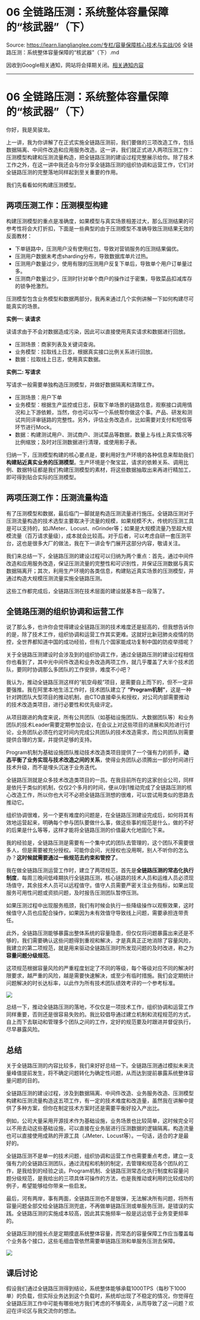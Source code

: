 # 06 全链路压测：系统整体容量保障的“核武器”（下） 

Source: https://learn.lianglianglee.com/专栏/容量保障核心技术与实战/06 全链路压测：系统整体容量保障的“核武器”（下）.md

因收到Google相关通知，网站将会择期关闭。[相关通知内容](https://lumendatabase.org/notices/44265620)

---

# 06 全链路压测：系统整体容量保障的“核武器”（下）

你好，我是吴骏龙。

上一讲，我为你讲解了在正式实施全链路压测前，我们要做的三项改造工作，包括数据隔离、中间件改造和应用服务改造。这一讲，我们就正式进入两项压测工作：压测模型构建和压测流量构造，把全链路压测的建设过程完整展示给你。除了技术工作之外，在这一讲中我还会与你分享全链路压测的组织协调和运营工作，它们对全链路压测的完整落地同样起到至关重要的作用。

我们先看看如何构建压测模型。

## 两项压测工作：压测模型构建

构建压测模型的重点是准确度，如果模型与真实场景相差过大，那么压测结果的可参考性将会大打折扣，下面是一些典型的由于压测模型不准确导致压测结果无效的反面教材：

* 下单链路中，压测用户没有使用红包，导致对营销服务的压测结果偏优。
* 压测用户数据未考虑sharding分布，导致数据库单片过热。
* 压测用户数量过少，使用有限的压测用户反复下单后，导致单个用户订单量过多。
* 压测商户数量过少，压测时针对单个商户的操作过于密集，导致菜品扣减库存的锁争抢激烈。

压测模型包含业务模型和数据两部分，我再来通过几个实例讲解一下如何构建尽可能真实的场景。

**实例一: 读请求**

读请求由于不会对数据造成污染，因此可以直接使用真实请求和数据进行回放。

* 压测场景：商家列表及关键词查询。
* 业务模型：拉取线上日志，根据真实接口比例关系进行回放。
* 数据：拉取线上日志，使用真实数据。

**实例二: 写请求**

写请求一般需要单独构造压测模型，并做好数据隔离和清理工作。

* 压测场景：用户下单
* 业务模型：根据生产监控或日志，获取下单场景的链路信息，观察接口调用情况和上下游依赖，当然，你也可以写一个系统帮你做这个事。产品、研发和测试共同评审链路的完整性。另外，评估业务改造点，比如需要对支付和短信等环节进行Mock。
* 数据：构建测试用户、测试商户、测试菜品等数据，数量上与线上真实情况等比例缩放；及时对压测数据进行清理，或使用影子表。

归纳一下，压测模型构建的核心要点是，要利用好生产环境的各种信息来帮助我们**构建贴近真实业务的压测模型**。生产环境是个聚宝盆，请求的依赖关系、调用比例、数据特征都是我们构建压测模型的素材，将这些数据抽取出来再进行精加工，即可得到贴合实际的压测模型。

## 两项压测工作：压测流量构造

有了压测模型和数据，最后临门一脚就是构造压测流量进行施压。全链路压测对于压测流量构造的技术选型主要取决于流量的规模，如果规模不大，传统的压测工具是可以支持的，如JMeter、Locust、nGrinder等；如果是大规模流量乃至超大规模流量（百万请求量级），成本就会比较高。对于后者，可以考虑自研一套压测平台，这也是很多大厂的做法，我在下一讲会专门展开这部分内容，敬请关注。

我们来总结一下，全链路压测的建设过程可以归纳为两个重点：首先，通过中间件改造和应用服务改造，保证压测流量的完整性和可识别性，并保证压测数据与真实数据隔离开；其次，利用生产环境的各类信息，构建贴近真实场景的压测模型，并通过构造大规模压测流量实施全链路压测。

这些工作都完成后，全链路压测在技术层面的建设就基本告一段落了。

## 全链路压测的组织协调和运营工作

说了那么多，也许你会觉得建设全链路压测的技术难度还是挺高的，但我想告诉你的是，除了技术工作，组织协调和运营工作其实更难。这就好比新冠肺炎疫情的防控，全世界都知道中国的成功经验，但有几个国家能成功复制中国的防疫举措呢？

关于全链路压测建设时会涉及到的组织协调工作，通过全链路压测的建设过程相信你也看到了，其中光中间件改造和业务改造两项工作，就几乎覆盖了大半个技术团队，要同时协调那么多团队的工作安排，难度不小吧？

我认为，推动全链路压测这样的“航空母舰”项目，是需要自上而下的，但不一定非要强推。我在阿里本地生活工作时，技术团队建立了 **“Program机制”**，这是一种针对跨团队大型项目的推动机制，由CTO直接牵头和授权，对公司内部需要推动的技术改造类项目，进行必要性和优先级评定。

从项目跟进的角度来说，所有公共团队（如基础设施团队、大数据团队等）和业务团队的技术Leader需要定期参加会议，在会议上对这些项目的进展和风险进行讨论，业务团队必须在约定时间内完成公共团队的技术改造需求，而公共团队则需要提供合理的方案，并提供足够的支持。

Program机制为基础设施团队推动技术改造类项目提供了一个强有力的抓手，**动态平衡了业务实现与技术改造之间的关系**，使得业务团队必须腾出一部分时间进行技术升级，而不是埋头沉迷于业务迭代。

全链路压测就是众多技术改造类项目的一员。在我目前所在的这家创业公司，同样是依托于类似的机制，仅仅2个多月的时间，便从0到1推动完成了全链路压测的核心改造工作，所以你也大可不必把全链路压测想的很难，可以尝试用类似的思路去推动它。

组织协调很难，另一个更有难度的问题是，在全链路压测建设完成后，如何将其有效地运营起来，明确每个参与团队要做什么事，做这些事的规范是什么，做的不好的后果是什么等等，这样才能将全链路压测的价值最大化地固化下来。

我的经验是，全链路压测是需要有一个集中式的团队去管理的，这个团队不需要很多人，但是需要被充分授权。可能你会问，光授权也没用啊，别人不听你的怎么办？**这时候就需要通过一些规范去约束和管控了**。

我在做全链路压测运营工作时，建立了两项规范，首先是**全链路压测的常态化执行制度**，每周三晚间低峰期执行全链路压测，核心链路的技术人员和运维人员必须现场值守，其余技术人员可以远程值守。值守人员需要严密关注业务指标，如果出现服务可用性问题或资损问题，及时报告压测团队暂停压测。

如果压测过程中出现服务瓶颈，我们有时候会执行一些降级操作以观察效果，这时候值守人员也应配合操作，如果因为未有效值守导致线上问题，需要承担连带责任。

此外，全链路压测能够暴露出整体系统的容量隐患，但仅仅将问题暴露出来还是不够的，我们需要确认这些问题得到重视和解决，才是真真正正地消除了容量风险，我建立的第二项规范，就是用来驱动全链路压测时所发现问题的及时改进，称之为**容量问题分级规范**。

这项规范根据容量风险的严重程度划定了不同的等级，每个等级对应不同的解决时限要求，越严重的风险，越是需要快速解决，或至少有临时措施。我们会定期统计问题解决的时长达标率，以此作为所有技术团队绩效考评的一个参考标准。

![](assets/478fc13efa7546918cedbd549e441520.jpg)

总结一下，推动全链路压测的落地，不仅仅是一项技术工作，组织协调和运营工作同样重要，否则还是很容易失败的。我比较倡导通过建立机制和流程规范的方式，自上而下去联动和管理多个团队之间的工作，定好的规范要及时跟进并督促执行，尽早暴露风险。

## 总结

关于全链路压测的内容比较多，我们来好好总结一下。全链路压测通过模拟未来流量峰值提前发生，将不确定问题转化为确定性问题，从而达到提前暴露系统整体容量问题的目的。

全链路压测的建设过程，涉及到数据隔离、中间件改造、业务服务改造、压测模型构建和压测流量构造这五项工作，有一定的技术难度和改造量，虽然我在讲解中提供了多种方案，但你在制定技术方案时还是需要平衡好投入产出比。

例如，公司大量采用开源技术作为基础设施，业务场景也比较简单，这时候完全可以不用去动这些基础设施，可以直接在业务层进行压测数据的逻辑隔离。构造流量也可以直接使用成熟的开源工具（JMeter、Locust等）。一句话，适合的才是最好的。

全链路压测不是单一的技术问题，组织协调和运营工作也需要重点考虑，建立一支强有力的全链路压测团队，通过流程和机制的制定，去管理和规范各个团队的工作，是我给到的经验之谈。Program机制、全链路压测常态化执行制度和容量问题分级规范，是我给出的三项具体可操作的方法，也是我推动或利用的比较成功的例子，希望能够给你带来一些启发。

最后，河有两岸，事有两面，全链路压测也不是银弹，无法解决所有问题，将所有容量问题全部交给全链路压测兜底，不再做单链路压测或单服务压测，是错误的实践。全链路压测的实施成本较高，因此其实施频率一般是远远低于业务变更频率的。

全链路压测的擅长点是定期摸底系统整体容量，而常态的容量保障工作应当覆盖每个业务各个接口，这些毛细血管依然需要单链路压测和单服务压测去保障。

![](assets/b6e09f87aa7ba731471de4e0477e53a0.png)

## 课后讨论

假设我们通过全链路压测得到结论，系统整体能够承载1000TPS（每秒下1000单）的负载，但实际业务达到这个负载时，系统却出现了不稳定的情况，你觉得在全链路压测工作中可能有哪些地方我们考虑的不够周全，从而导致了这一问题？欢迎在评论区与我交流你的想法。